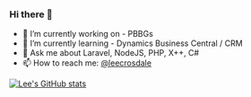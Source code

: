 ### Hi there 👋

- 🔭 I’m currently working on - PBBGs
- 🌱 I’m currently learning - Dynamics Business Central / CRM 
- 💬 Ask me about Laravel, NodeJS, PHP, X++, C#
- 📫 How to reach me: [@leecrosdale](https://twitter.com/leecrosdale)

[![Lee's GitHub stats](https://github-readme-stats.vercel.app/api?username=leecrosdale&show_icons=true&theme=synthwave)](https://github.com/anuraghazra/github-readme-stats)
